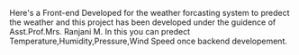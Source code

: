 Here's a Front-end Developed for the weather forcasting system to predect the weather and this project has been developed under the guidence of Asst.Prof.Mrs. Ranjani M.
In this you can predect Temperature,Humidity,Pressure,Wind Speed once backend developement.

